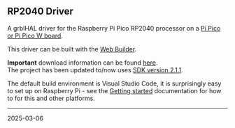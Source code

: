 ## RP2040 Driver

A grblHAL driver for the Raspberry Pi Pico RP2040 processor on a [Pi Pico or Pi Pico W board](https://www.raspberrypi.org/products/raspberry-pi-pico/).

This driver can be built with the [Web Builder](https://svn.io-engineering.com:8443/?driver=RP2040&board=PicoCNC).

__Important__ download information can be found [here](https://github.com/grblHAL/core/wiki/Compiling-grblHAL).  
The project has been updated to/now uses [SDK version 2.1.1](https://github.com/raspberrypi/pico-sdk/releases).

The default build environment is Visual Studio Code, it is surprisingly easy to set up on Raspberry Pi - see the [Getting started](https://datasheets.raspberrypi.org/pico/getting-started-with-pico.pdf) documentation for how to for this and other platforms.

---
2025-03-06
